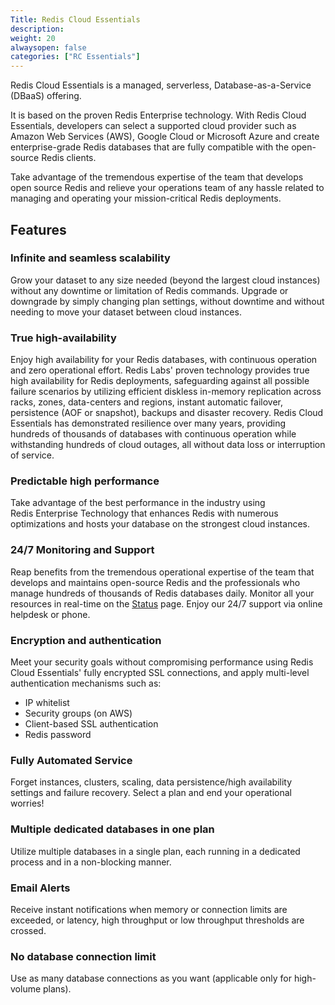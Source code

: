 ```yaml
---
Title: Redis Cloud Essentials
description: 
weight: 20
alwaysopen: false
categories: ["RC Essentials"]
---
```

Redis Cloud Essentials is a managed, serverless,
Database-as-a-Service (DBaaS) offering.

It is based on the proven Redis Enterprise technology. With Redis Cloud Essentials, developers can select a supported cloud
provider such as Amazon Web Services (AWS), Google Cloud or Microsoft
Azure and create enterprise-grade Redis databases that
are fully compatible with the open-source Redis clients.

Take advantage of the tremendous expertise of the team that develops
open source Redis and relieve your operations team of any hassle related
to managing and operating your mission-critical Redis deployments.

## Features

### Infinite and seamless scalability

Grow your dataset to any size needed (beyond the largest cloud
instances) without any downtime or limitation of Redis commands. Upgrade
or downgrade by simply changing plan settings, without downtime and
without needing to move your dataset between cloud instances.

### True high-availability

Enjoy high availability for your Redis databases, with continuous
operation and zero operational effort. Redis Labs' proven technology
provides true high availability for Redis deployments, safeguarding
against all possible failure scenarios by utilizing efficient diskless
in-memory replication across racks, zones, data-centers and regions,
instant automatic failover, persistence (AOF or snapshot), backups and
disaster recovery. Redis Cloud Essentials has demonstrated resilience
over many years, providing hundreds of thousands of databases with
continuous operation while withstanding hundreds of cloud outages, all
without data loss or interruption of service.

### Predictable high performance

Take advantage of the best performance in the industry using
Redis Enterprise Technology that enhances Redis with numerous
optimizations and hosts your database on the strongest cloud instances.

### 24/7 Monitoring and Support

Reap benefits from the tremendous operational expertise of the team that
develops and maintains open-source Redis and the professionals who
manage hundreds of thousands of Redis databases daily. Monitor all your
resources in real-time on the [Status](https://status.redislabs.com/)
page. Enjoy our 24/7 support via online helpdesk or phone.

### Encryption and authentication

Meet your security goals without compromising performance using Redis Cloud Essentials' fully encrypted SSL connections, and apply
multi-level authentication mechanisms such as:

- IP whitelist
- Security groups (on AWS)
- Client-based SSL authentication
- Redis password

### Fully Automated Service

Forget instances, clusters, scaling, data persistence/high availability
settings and failure recovery. Select a plan and end your operational
worries!

### Multiple dedicated databases in one plan

Utilize multiple databases in a single plan, each running in a
dedicated process and in a non-blocking
manner.

### Email Alerts

Receive instant notifications when memory or connection limits are
exceeded, or latency, high throughput or low throughput thresholds are
crossed.

### No database connection limit

Use as many database connections as you want (applicable only for
high-volume plans).
